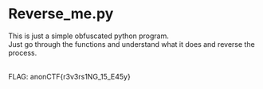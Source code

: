 # Reverse_me.py

This is just a simple obfuscated python program.<br>
Just go through the functions and understand what it does and reverse the process.<br><br>

FLAG: anonCTF{r3v3rs1NG_15_E45y}
